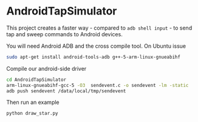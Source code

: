# AndroidTapSimulator

This project creates a faster way - compared to `adb shell input` - to send tap and sweep commands to Android devices.

You will need Android ADB and the cross compile tool. On Ubuntu issue


```bash
sudo apt-get install android-tools-adb g++-5-arm-linux-gnueabihf
```

Compile our android-side driver 

```bash
cd AndroidTapSimulator
arm-linux-gnueabihf-gcc-5 -O3  sendevent.c -o sendevent -lm -static
adb push sendevent /data/local/tmp/sendevent
```

Then run an example

```bash
python draw_star.py
```
